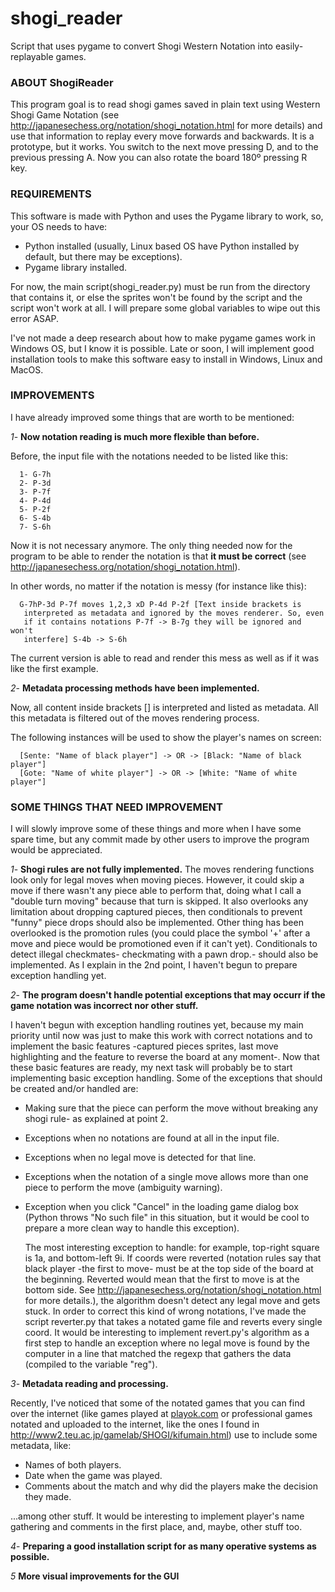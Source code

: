 shogi_reader
============

Script that uses pygame to convert Shogi Western Notation into easily-replayable games.

### ABOUT ShogiReader ###

This program goal is to read shogi games saved in plain text using Western Shogi Game Notation (see http://japanesechess.org/notation/shogi_notation.html for more details) and use that information to replay every move forwards and backwards. It is a prototype, but it works. You switch to the next move pressing D, and to the previous pressing A. Now you can also rotate the board 180º pressing R key.

### REQUIREMENTS ###
This software is made with Python and uses the Pygame library to work, so, your OS needs to have:

- Python installed (usually, Linux based OS have Python installed by default, but there may be exceptions).
- Pygame library installed.

For now, the main script(shogi_reader.py) must be run from the directory that contains it, or else the sprites won't be found by the script and the script won't work at all. I will prepare some global variables to wipe out this error ASAP.

I've not made a deep research about how to make pygame games work in Windows OS, but I know it is possible. Late or soon, I will implement good installation tools to make this software easy to install in Windows, Linux and MacOS.

### IMPROVEMENTS ###

I have already improved some things that are worth to be mentioned:

*1*- <b>Now notation reading is much more flexible than before.</b>

  Before, the input file with the notations needed to be listed like this:

	  1- G-7h
	  2- P-3d
	  3- P-7f
	  4- P-4d
	  5- P-2f
	  6- S-4b
	  7- S-6h

  Now it is not necessary anymore. The only thing needed now for the program to be able to render the notation is that **it must be correct** (see http://japanesechess.org/notation/shogi_notation.html).

  In other words, no matter if the notation is messy (for instance like this):

	  G-7hP-3d P-7f moves 1,2,3 xD P-4d P-2f [Text inside brackets is
	   interpreted as metadata and ignored by the moves renderer. So, even
	   if it contains notations P-7f -> B-7g they will be ignored and won't
	   interfere] S-4b -> S-6h

  The current version is able to read and render this mess as well as if it was like the first example.

*2*- **Metadata processing methods have been implemented.**

  Now, all content inside brackets [] is interpreted and listed as metadata. All this metadata is filtered out of the moves rendering process.

  The following instances will be used to show the player's names on screen:

	  [Sente: "Name of black player"] -> OR -> [Black: "Name of black player"]
	  [Gote: "Name of white player"] -> OR -> [White: "Name of white player"]


### SOME THINGS THAT NEED IMPROVEMENT ###

I will slowly improve some of these things and more when I have some spare time, but any commit made by other users to improve the program would be appreciated.

*1*- <b>Shogi rules are not fully implemented.</b>
   The moves rendering functions look only for legal moves when moving pieces. However, it could skip a move if there wasn't any piece able to perform that, doing what I call a "double turn moving" because that turn is skipped. It also overlooks any limitation about dropping captured pieces, then conditionals to prevent "funny" piece drops should also be implemented. Other thing has been overlooked is the promotion rules (you could place the symbol '+' after a move and piece would be promotioned even if it can't yet). Conditionals to detect illegal checkmates- checkmating with a pawn drop.- should also be implemented. As I explain in the 2nd point, I haven't begun to prepare exception handling yet.

*2*- <b>The program doesn't handle potential exceptions that may occurr if the game notation was incorrect nor other stuff.</b>

  I haven't begun with exception handling routines yet, because my main priority until now was just to make this work with correct notations and to implement the basic features -captured pieces sprites, last move highlighting and the feature to reverse the board at any moment-. Now that these basic features are ready, my next task will probably be to start implementing basic exception handling. Some of the exceptions that should be created and/or handled are:
  
- Making sure that the piece can perform the move without breaking any shogi rule- as explained at point 2.
- Exceptions when no notations are found at all in the input file.
- Exceptions when no legal move is detected for that line.
- Exceptions when the notation of a single move allows more than one piece to perform the move (ambiguity warning).
- Exception when you click "Cancel" in the loading game dialog box (Python throws "No such file" in this situation, but it would be cool to prepare a more clean way to handle this exception).

  The most interesting exception to handle: for example, top-right square is 1a, and bottom-left 9i. If coords were reverted (notation rules say that black player -the first to move- must be at the top side of the board at the beginning. Reverted would mean that the first to move is at the bottom side. See http://japanesechess.org/notation/shogi_notation.html for more details.), the algorithm doesn't detect any legal move and gets stuck. In order to correct this kind of wrong notations, I've made the script reverter.py that takes a notated game file and reverts every single coord. It would be interesting to implement revert.py's algorithm as a first step to handle an exception where no legal move is found by the computer in a line that matched the regexp that gathers the data (compiled to the variable "reg").
  
*3*- <b>Metadata reading and processing.</b>

  Recently, I've noticed that some of the notated games that you can find over the internet (like games played at <a href="http://playok.com">playok.com</a> or professional games notated and uploaded to the internet, like the ones I found in http://www2.teu.ac.jp/gamelab/SHOGI/kifumain.html) use to include some metadata, like:
  
- Names of both players.
- Date when the game was played.
- Comments about the match and why did the players make the decision they made.
    
...among other stuff. It would be interesting to implement player's name gathering and comments in the first place, and, maybe, other stuff too.

*4*- <b>Preparing a good installation script for as many operative systems as possible.</b>

*5* **More visual improvements for the GUI**
